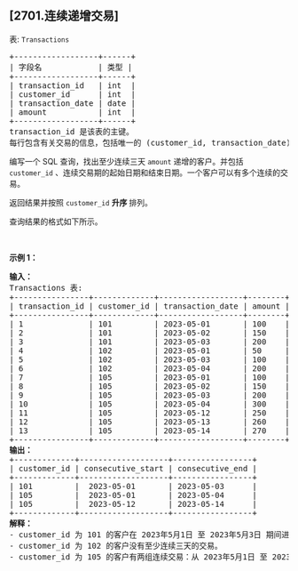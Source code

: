 ## [2701.连续递增交易]
<p>表: <code>Transactions</code></p>

<pre>
+------------------+------+
| 字段名            | 类型 |
+------------------+------+
| transaction_id   | int  |
| customer_id      | int  |
| transaction_date | date |
| amount           | int  |
+------------------+------+
transaction_id 是该表的主键。 
每行包含有关交易的信息，包括唯一的 (customer_id, transaction_date)，以及相应的 customer_id 和 amount。 
</pre>

<p>编写一个 SQL 查询，找出至少连续三天 <code>amount</code> 递增的客户。并包括 <code>customer_id</code>&nbsp;、连续交易期的起始日期和结束日期。一个客户可以有多个连续的交易。</p>

<p>返回结果并按照 <code>customer_id</code> <strong>升序&nbsp;</strong>排列。</p>

<p>查询结果的格式如下所示。</p>

<p>&nbsp;</p>

<p><strong class="example">示例 1：</strong></p>

<pre>
<b>输入：</b>
Transactions 表:
+----------------+-------------+------------------+--------+
| transaction_id | customer_id | transaction_date | amount |
+----------------+-------------+------------------+--------+
| 1 &nbsp; &nbsp; &nbsp; &nbsp; &nbsp; &nbsp; &nbsp;| 101 &nbsp; &nbsp; &nbsp; &nbsp; | 2023-05-01 &nbsp; &nbsp; &nbsp; | 100 &nbsp; &nbsp;|
| 2 &nbsp; &nbsp; &nbsp; &nbsp; &nbsp; &nbsp; &nbsp;| 101 &nbsp; &nbsp; &nbsp; &nbsp; | 2023-05-02 &nbsp; &nbsp; &nbsp; | 150 &nbsp; &nbsp;|
| 3 &nbsp; &nbsp; &nbsp; &nbsp; &nbsp; &nbsp; &nbsp;| 101 &nbsp; &nbsp; &nbsp; &nbsp; | 2023-05-03 &nbsp; &nbsp; &nbsp; | 200 &nbsp; &nbsp;|
| 4 &nbsp; &nbsp; &nbsp; &nbsp; &nbsp; &nbsp; &nbsp;| 102 &nbsp; &nbsp; &nbsp; &nbsp; | 2023-05-01 &nbsp; &nbsp; &nbsp; | 50 &nbsp; &nbsp; |
| 5 &nbsp; &nbsp; &nbsp; &nbsp; &nbsp; &nbsp; &nbsp;| 102 &nbsp; &nbsp; &nbsp; &nbsp; | 2023-05-03 &nbsp; &nbsp; &nbsp; | 100 &nbsp; &nbsp;|
| 6 &nbsp; &nbsp; &nbsp; &nbsp; &nbsp; &nbsp; &nbsp;| 102 &nbsp; &nbsp; &nbsp; &nbsp; | 2023-05-04 &nbsp; &nbsp; &nbsp; | 200 &nbsp; &nbsp;|
| 7 &nbsp; &nbsp; &nbsp; &nbsp; &nbsp; &nbsp; &nbsp;| 105 &nbsp; &nbsp; &nbsp; &nbsp; | 2023-05-01 &nbsp; &nbsp; &nbsp; | 100 &nbsp; &nbsp;|
| 8 &nbsp; &nbsp; &nbsp; &nbsp; &nbsp; &nbsp; &nbsp;| 105 &nbsp; &nbsp; &nbsp; &nbsp; | 2023-05-02 &nbsp; &nbsp; &nbsp; | 150 &nbsp; &nbsp;|
| 9 &nbsp; &nbsp; &nbsp; &nbsp; &nbsp; &nbsp; &nbsp;| 105 &nbsp; &nbsp; &nbsp; &nbsp; | 2023-05-03 &nbsp; &nbsp; &nbsp; | 200 &nbsp; &nbsp;|
| 10 &nbsp; &nbsp; &nbsp; &nbsp; &nbsp; &nbsp; | 105 &nbsp; &nbsp; &nbsp; &nbsp; | 2023-05-04 &nbsp; &nbsp; &nbsp; | 300 &nbsp; &nbsp;|
| 11 &nbsp; &nbsp; &nbsp; &nbsp; &nbsp; &nbsp; | 105 &nbsp; &nbsp; &nbsp; &nbsp; | 2023-05-12 &nbsp; &nbsp; &nbsp; | 250 &nbsp; &nbsp;|
| 12 &nbsp; &nbsp; &nbsp; &nbsp; &nbsp; &nbsp; | 105 &nbsp; &nbsp; &nbsp; &nbsp; | 2023-05-13 &nbsp; &nbsp; &nbsp; | 260 &nbsp; &nbsp;|
| 13 &nbsp; &nbsp; &nbsp; &nbsp; &nbsp; &nbsp; | 105 &nbsp; &nbsp; &nbsp; &nbsp; | 2023-05-14 &nbsp; &nbsp; &nbsp; | 270 &nbsp; &nbsp;|
+----------------+-------------+------------------+--------+
<b>输出：</b>
+-------------+-------------------+-----------------+
| customer_id | consecutive_start | consecutive_end |&nbsp;
+-------------+-------------------+-----------------+
| 101 &nbsp; &nbsp; &nbsp; &nbsp; |&nbsp; 2023-05-01 &nbsp; &nbsp; &nbsp; |&nbsp;2023-05-03 &nbsp; &nbsp; &nbsp;|&nbsp;
| 105 &nbsp; &nbsp; &nbsp; &nbsp; |&nbsp; 2023-05-01 &nbsp; &nbsp; &nbsp; |&nbsp;2023-05-04 &nbsp; &nbsp; &nbsp;|
| 105 &nbsp; &nbsp; &nbsp; &nbsp; |&nbsp; 2023-05-12 &nbsp; &nbsp; &nbsp; |&nbsp;2023-05-14 &nbsp; &nbsp; &nbsp;|&nbsp;
+-------------+-------------------+-----------------+
<strong>解释：</strong>&nbsp;
- customer_id 为 101 的客户在 2023年5月1日 至 2023年5月3日 期间进行了连续递增金额的交易。
- customer_id 为 102 的客户没有至少连续三天的交易。
- customer_id 为 105 的客户有两组连续交易：从 2023年5月1日 至 2023年5月4日，以及 2023年5月12日 至 2023年5月14日。结果按 customer_id 升序排序
</pre>
